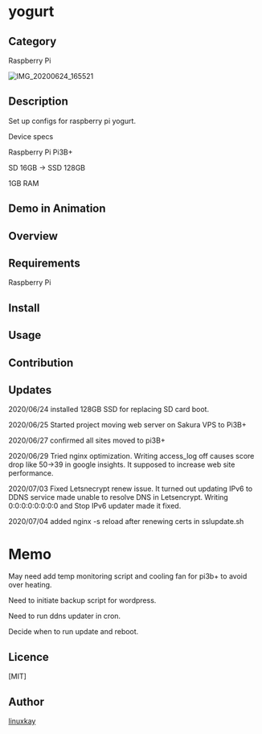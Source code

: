 # yogurt 

## Category

Raspberry Pi

![IMG_20200624_165521](https://user-images.githubusercontent.com/9047935/85963539-37a46900-b9f1-11ea-88ea-3d644a08c2be.jpg)


## Description

Set up configs for raspberry pi yogurt.

Device specs

Raspberry Pi Pi3B+

SD 16GB -> SSD 128GB

1GB RAM

## Demo in Animation

## Overview

## Requirements

Raspberry Pi

## Install

## Usage

## Contribution

## Updates

2020/06/24 installed 128GB SSD for replacing SD card boot.

2020/06/25 Started project moving web server on Sakura VPS to Pi3B+

2020/06/27 confirmed all sites moved to pi3B+

2020/06/29 Tried nginx optimization. Writing access_log off causes score drop like 50->39 in google insights. It supposed to increase web site performance.

2020/07/03 Fixed Letsnecrypt renew issue. It turned out updating IPv6 to DDNS service made unable to resolve DNS in Letsencrypt. Writing 0:0:0:0:0:0:0:0 and Stop IPv6 updater made it fixed.

2020/07/04 added nginx -s reload after renewing certs in sslupdate.sh

# Memo

May need add temp monitoring script and cooling fan for pi3b+ to avoid over heating.

Need to initiate backup script for wordpress.

Need to run ddns updater in cron.

Decide when to run update and reboot.

## Licence
[MIT]

## Author

[linuxkay](https://github.com/linuxkay)
